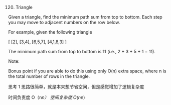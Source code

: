 120. Triangle

Given a triangle, find the minimum path sum from top to bottom. Each step you may move to adjacent numbers on the row below.

For example, given the following triangle

[
[2],
[3,4],
[6,5,7],
[4,1,8,3]
]

The minimum path sum from top to bottom is 11 (i.e., 2 + 3 + 5 + 1 = 11).

Note:

Bonus point if you are able to do this using only O(n) extra space, where n is the total number of rows in the triangle.

思考
1 思路很简单，就是本来想节省空间，但是感觉增加了逻辑复杂度

时间负责度 O（n*n）
空间复杂度 O(n*n)
